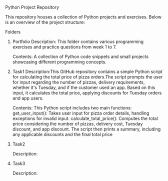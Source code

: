 
Python Project Repository

This repository houses a collection of Python projects and exercises. Below is an overview of the project structure:

Folders

1. Portfolio
   Description: This folder contains various programming exercises and practice questions from week 1 to 7.

   Contents: A collection of Python code snippets and small projects showcasing different programming concepts.

2. Task1
   Description:This GitHub repository contains a simple Python script for calculating the total price of pizza orders.The script prompts the user for input regarding the
                        number of pizzas, delivery requirements, whether it's Tuesday, and if the customer used an app. Based on this input, it calculates the total price, applying
                        discounts for Tuesday orders and app users.

   Contents: This Python script includes two main functions:
                      get_user_input(): Takes user input for pizza order details, handling exceptions for invalid input.
                      calculate_total_price(): Computes the total price considering the number of pizzas, delivery cost, Tuesday discount, and app discount.
                      The script then prints a summary, including any applicable discounts and the final total price
3. Task2

   Description:
   
4. Task3

     Description:
